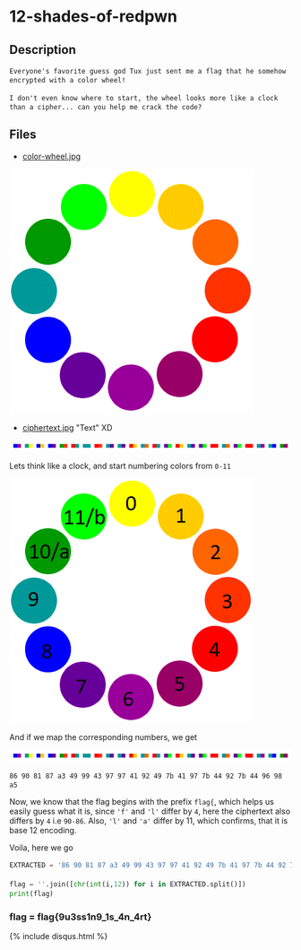 # 12-shades-of-redpwn

## Description
```
Everyone's favorite guess god Tux just sent me a flag that he somehow encrypted with a color wheel!

I don't even know where to start, the wheel looks more like a clock than a cipher... can you help me crack the code?
```

## Files

- [color-wheel.jpg](color-wheel.jpg)

![](color-wheel.jpg)

- [ciphertext.jpg](ciphertext.jpg) "Text" XD

![](ciphertext.jpg)

Lets think like a clock, and start numbering colors from `0-11` 

![](color-wheel2.gif)

And if we map the corresponding numbers, we get  

![](ciphertext-extracted.jpg)

```
86 90 81 87 a3 49 99 43 97 97 41 92 49 7b 41 97 7b 44 92 7b 44 96 98 a5
```

Now, we know that the flag begins with the prefix `flag{`, which helps us easily guess what it is, since `'f'` and `'l'` differ by `4`, here the ciphertext also differs by `4` i.e `90-86`. Also, `'l'` and `'a'` differ by 11, which confirms, that it is base 12 encoding.

Voila, here we go
```python
EXTRACTED = '86 90 81 87 a3 49 99 43 97 97 41 92 49 7b 41 97 7b 44 92 7b 44 96 98 a5'

flag = ''.join([chr(int(i,12)) for i in EXTRACTED.split()])
print(flag)
```


### flag = flag{9u3ss1n9_1s_4n_4rt}

{% include disqus.html %}

